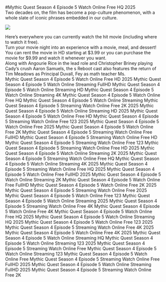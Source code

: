 #Mythic Quest Season 4 Episode 5 Watch Online Free HQ 2025  
Two decades on, the film has become a pop-culture phenomenon, with a whole slate of iconic phrases embedded in our culture.  
  
[![](https://i.imgur.com/qSNzIqt.png)](https://movie.rssnews.media/ltwVbQu.php)  
  
Here’s everywhere you can currently watch the hit movie (including where to watch it free).  
Turn your movie night into an experience with a movie, meal, and dessert!  
You can rent the movie in HD starting at $3.99 or you can purchase the movie for $9.99 and watch it whenever you want.  
Along with Angourie Rice in the lead role and Christopher Briney playing Cady’s crush Aaron Samuels, the s Reboot cast also features the return of Tim Meadows as Principal Duvall, Fey as math teacher Ms.  
Mythic Quest Season 4 Episode 5 Watch Online Free HD 2025
Mythic Quest Season 4 Episode 5 Watch Online Streaming FullHD
Mythic Quest Season 4 Episode 5 Watch Online Streaming HD
Mythic Quest Season 4 Episode 5 Watch Online Streaming 4K
Mythic Quest Season 4 Episode 5 Watch Online Free HQ
Mythic Quest Season 4 Episode 5 Watch Online Streaming
Mythic Quest Season 4 Episode 5 Streaming Watch Online Free 2K 2025
Mythic Quest Season 4 Episode 5 Watch Online Streaming HD 2025
Mythic Quest Season 4 Episode 5 Watch Online Free HD
Mythic Quest Season 4 Episode 5 Streaming Watch Online Free 123 2025
Mythic Quest Season 4 Episode 5 Watch Online Free 2025
Mythic Quest Season 4 Episode 5 Watch Online Free 2K
Mythic Quest Season 4 Episode 5 Streaming Watch Online Free FullHD
Mythic Quest Season 4 Episode 5 Streaming Watch Online Free HD
Mythic Quest Season 4 Episode 5 Streaming Watch Online Free 123
Mythic Quest Season 4 Episode 5 Streaming Watch Online Free HD 2025
Mythic Quest Season 4 Episode 5 Watch Online Streaming 2K 2025
Mythic Quest Season 4 Episode 5 Streaming Watch Online Free HQ
Mythic Quest Season 4 Episode 5 Watch Online Streaming 4K 2025
Mythic Quest Season 4 Episode 5 Streaming Watch Online Free HQ 2025
Mythic Quest Season 4 Episode 5 Watch Online Free FullHD 2025
Mythic Quest Season 4 Episode 5 Watch Online Streaming 2K
Mythic Quest Season 4 Episode 5 Watch Online Free FullHD
Mythic Quest Season 4 Episode 5 Watch Online Free 2K 2025
Mythic Quest Season 4 Episode 5 Streaming Watch Online Free 2025
Mythic Quest Season 4 Episode 5 Watch Online Free 123
Mythic Quest Season 4 Episode 5 Watch Online Streaming 2025
Mythic Quest Season 4 Episode 5 Streaming Watch Online Free 4K
Mythic Quest Season 4 Episode 5 Watch Online Free 4K
Mythic Quest Season 4 Episode 5 Watch Online Free HQ 2025
Mythic Quest Season 4 Episode 5 Watch Online Streaming HQ 2025
Mythic Quest Season 4 Episode 5 Watch Online Free 123 2025
Mythic Quest Season 4 Episode 5 Streaming Watch Online Free 4K 2025
Mythic Quest Season 4 Episode 5 Watch Online Free 4K 2025
Mythic Quest Season 4 Episode 5 Watch Online Streaming HQ
Mythic Quest Season 4 Episode 5 Watch Online Streaming 123 2025
Mythic Quest Season 4 Episode 5 Streaming Watch Online Free
Mythic Quest Season 4 Episode 5 Watch Online Streaming 123
Mythic Quest Season 4 Episode 5 Watch Online Free
Mythic Quest Season 4 Episode 5 Streaming Watch Online Free FullHD 2025
Mythic Quest Season 4 Episode 5 Watch Online Streaming FullHD 2025
Mythic Quest Season 4 Episode 5 Streaming Watch Online Free 2K